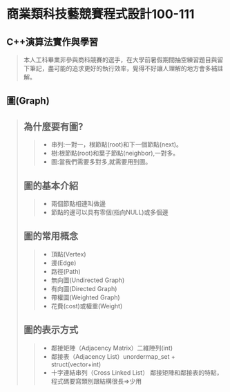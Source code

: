 # 商業類科技藝競賽程式設計100-111
## C++演算法實作與學習
> 本人工科畢業非參與商科競賽的選手，在大學前暑假期間抽空練習題目與留下筆記，盡可能的追求更好的執行效率，覺得不好讓人理解的地方會多補註解。
## 圖(Graph)
> ## 為什麼要有圖?
>> * 串列:一對一，根節點(root)和下一個節點(next)。
>> * 樹:根節點(root)和葉子節點(neighbor),一對多。
>> * 圖:當我們需要多對多,就需要用到圖。
> ## 圖的基本介紹
>> * 兩個節點相連叫做邊
>> * 節點的邊可以具有零個(指向NULL)或多個邊
> ## 圖的常用概念
>> * 頂點(Vertex)
>> * 邊(Edge)
>> * 路徑(Path)
>> * 無向圖(Undirected Graph)
>> * 有向圖(Directed Graph)
>> * 帶權圖(Weighted Graph)
>> * 花費(cost)或權重(Weight)
> ## 圖的表示方式
>> * 鄰接矩陣（Adjacency Matrix）二維陣列(int)
>> * 鄰接表（Adjacency List）unordermap_set + struct(vector+int)
>> * 十字連結串列（Cross Linked List） 鄰接矩陣和鄰接表的特點，程式碼要寫類別跟結構很長=>少用
